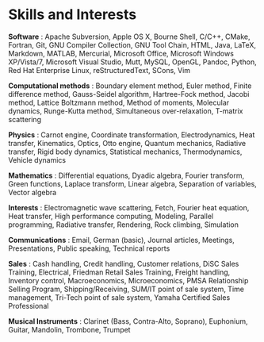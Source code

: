 # Skills and Interests
<!-- Obligatory list of skills to get a hit on a search -->

**Software**
:   Apache Subversion,
    Apple OS X,
    Bourne Shell,
    C/C++,
    CMake,
    Fortran,
    Git,
    GNU Compiler Collection,
    GNU Tool Chain,
    HTML,
    Java,
    LaTeX,
    Markdown,
    MATLAB,
    Mercurial,
    Microsoft Office,
    Microsoft Windows XP/Vista/7,
    Microsoft Visual Studio,
    Mutt,
    MySQL,
    OpenGL,
    Pandoc,
    Python,
    Red Hat Enterprise Linux,
    reStructuredText,
    SCons,
    Vim

**Computational methods**
:   Boundary element method,
    Euler method,
    Finite difference method,
    Gauss-Seidel algorithm,
    Hartree-Fock method,
    Jacobi method,
    Lattice Boltzmann method,
    Method of moments,
    Molecular dynamics,
    Runge-Kutta method,
    Simultaneous over-relaxation,
    T-matrix scattering

**Physics**
:   Carnot engine,
    Coordinate transformation,
    Electrodynamics,
    Heat transfer,
    Kinematics,
    Optics,
    Otto engine,
    Quantum mechanics,
    Radiative transfer,
    Rigid body dynamics,
    Statistical mechanics,
    Thermodynamics,
    Vehicle dynamics

**Mathematics**
:   Differential equations,
    Dyadic algebra,
    Fourier transform,
    Green functions,
    Laplace transform,
    Linear algebra,
    Separation of variables,
    Vector algebra

**Interests**
:   Electromagnetic wave scattering,
    Fetch,
    Fourier heat equation,
    Heat transfer,
    High performance computing,
    Modeling,
    Parallel programming,
    Radiative transfer,
    Rendering,
    Rock climbing,
    Simulation

**Communications**
:   Email,
    German (basic),
    Journal articles,
    Meetings,
    Presentations,
    Public speaking,
    Technical reports

**Sales**
:   Cash handling,
    Credit handling,
    Customer relations,
    DiSC Sales Training,
    Electrical,
    Friedman Retail Sales Training,
    Freight handling,
    Inventory control,
    Macroeconomics,
    Microeconomics,
    PMSA Relationship Selling Program,
    Shipping/Receiving,
    SUM/IT point of sale system,
    Time management,
    Tri-Tech point of sale system,
    Yamaha Certified Sales Professional

**Musical Instruments**
:   Clarinet (Bass, Contra-Alto, Soprano),
    Euphonium,
    Guitar,
    Mandolin,
    Trombone,
    Trumpet


